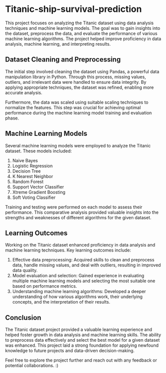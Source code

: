 # Titanic-ship-survival-prediction

This project focuses on analyzing the Titanic dataset using data analysis techniques and machine learning models. The goal was to gain insights into the dataset, preprocess the data, and evaluate the performance of various machine learning algorithms. The project helped improve proficiency in data analysis, machine learning, and interpreting results.

## Dataset Cleaning and Preprocessing

The initial step involved cleaning the dataset using Pandas, a powerful data manipulation library in Python. Through this process, missing values, outliers, and irrelevant data were handled to ensure data integrity. By applying appropriate techniques, the dataset was refined, enabling more accurate analysis.

Furthermore, the data was scaled using suitable scaling techniques to normalize the features. This step was crucial for achieving optimal performance during the machine learning model training and evaluation phase.

## Machine Learning Models

Several machine learning models were employed to analyze the Titanic dataset. These models included:

1. Naive Bayes
2. Logistic Regression
3. Decision Tree
4. K Nearest Neighbor
5. Random Forest
6. Support Vector Classifier
7. Xtreme Gradient Boosting
8. Soft Voting Classifier

Training and testing were performed on each model to assess their performance. This comparative analysis provided valuable insights into the strengths and weaknesses of different algorithms for the given dataset.

## Learning Outcomes

Working on the Titanic dataset enhanced proficiency in data analysis and machine learning techniques. Key learning outcomes include:

1. Effective data preprocessing: Acquired skills to clean and preprocess data, handle missing values, and deal with outliers, resulting in improved data quality.
2. Model evaluation and selection: Gained experience in evaluating multiple machine learning models and selecting the most suitable one based on performance metrics.
3. Understanding machine learning algorithms: Developed a deeper understanding of how various algorithms work, their underlying concepts, and the interpretation of their results.

## Conclusion

The Titanic dataset project provided a valuable learning experience and helped foster growth in data analysis and machine learning skills. The ability to preprocess data effectively and select the best model for a given dataset was enhanced. This project laid a strong foundation for applying newfound knowledge to future projects and data-driven decision-making.

Feel free to explore the project further and reach out with any feedback or potential collaborations. :)

